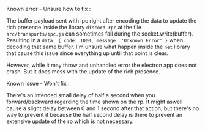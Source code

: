 Known error - Unsure how to fix :

The buffer payload sent with ipc right after encoding the data to update the rich presence inside the library `discord-rpc` at the file `src/transports/ipc.js` can sometimes fail during the socket.write(buffer). Resulting in a `data: { code: 1000, message: 'Unknown Error' }` when decoding that same buffer. I'm unsure what happen inside the `net` library that cause this issue since everything up until that point is clear.

However, while it may throw and unhandled error the electron app does not crash.
But it does mess with the update of the rich presence.

Known issue - Won't fix :

There's an intended small delay of half a second when you forward/backward regarding the time shown on the rp. It might aswell cause a slight delay between 0 and 1 second after that action, but there's no way to prevent it because the half second delay is there to prevent an extensive update of the rp which is not necessary.